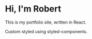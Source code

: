 # Hi, I'm Robert

This is my portfolio site, written in React.

Custom styled using styled-components.
